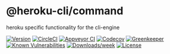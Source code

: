 @heroku-cli/command
===================

heroku specific functionality for the cli-engine

[![Version](https://img.shields.io/npm/v/@heroku-cli/command.svg)](https://npmjs.org/package/@heroku-cli/command)
[![CircleCI](https://circleci.com/gh/heroku/cli-engine-heroku/tree/master.svg?style=svg)](https://circleci.com/gh/heroku/cli-engine-heroku/tree/master)
[![Appveyor CI](https://ci.appveyor.com/api/projects/status/github/heroku/cli-engine-heroku?branch=master&svg=true)](https://ci.appveyor.com/project/heroku/cli-engine-heroku/branch/master)
[![Codecov](https://codecov.io/gh/heroku/cli-engine-heroku/branch/master/graph/badge.svg)](https://codecov.io/gh/heroku/cli-engine-heroku)
[![Greenkeeper](https://badges.greenkeeper.io/heroku/cli-engine-heroku.svg)](https://greenkeeper.io/)
[![Known Vulnerabilities](https://snyk.io/test/npm/@heroku-cli/command/badge.svg)](https://snyk.io/test/npm/@heroku-cli/command)
[![Downloads/week](https://img.shields.io/npm/dw/@heroku-cli/command.svg)](https://npmjs.org/package/@heroku-cli/command)
[![License](https://img.shields.io/npm/l/@heroku-cli/command.svg)](https://github.com/heroku/cli-engine-heroku/blob/master/package.json)
